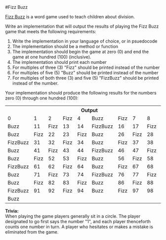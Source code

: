 #Fizz Buzz

[Fizz Buzz](https://en.wikipedia.org/wiki/Fizz_buzz) is a word game used to teach children about division.

Write an implementation that will output the results of playing the Fizz Buzz game that meets the following requirements:

1. Write the implementation in your language of choice, or in psuedocode
2. The implementation should be a method or function
3. The implementation should begin the game at zero (0) and end the game at one hundred (100) (inclusive).
4. The implementation should print each number
  1. For multiples of three (3) "Fizz" should be printed instead of the number
  2. For multiples of five (5) "Buzz" should be printed instead of the number
  3. For multiples of both three (3) and five (5) "FizzBuzz" should be printed instead of the number.

Your implementation should produce the following results for the numbers zero (0) through one hundred (100):

<table>
	<tr>
		<th colspan="10">Output</th>
	</tr>
	<tr>
		<td>0</td>
		<td>1</td>
		<td>2</td>
		<td>Fizz</td>
		<td>4</td>
		<td>Buzz</td>
		<td>Fizz</td>
		<td>7</td>
		<td>8</td>
		<td>Fizz</td>
	</tr>
	<tr>
		<td>Buzz</td>
		<td>11</td>
		<td>Fizz</td>
		<td>13</td>
		<td>14</td>
		<td>FizzBuzz</td>
		<td>16</td>
		<td>17</td>
		<td>Fizz</td>
		<td>19</td>
	</tr>
	<tr>
		<td>Buzz</td>
		<td>Fizz</td>
		<td>22</td>
		<td>23</td>
		<td>Fizz</td>
		<td>Buzz</td>
		<td>26</td>
		<td>Fizz</td>
		<td>28</td>
		<td>29</td>
	</tr>
	<tr>
		<td>FizzBuzz</td>
		<td>31</td>
		<td>32</td>
		<td>Fizz</td>
		<td>34</td>
		<td>Buzz</td>
		<td>Fizz</td>
		<td>37</td>
		<td>38</td>
		<td>Fizz</td>
	</tr>
	<tr>
		<td>Buzz</td>
		<td>41</td>
		<td>Fizz</td>
		<td>43</td>
		<td>44</td>
		<td>FizzBuzz</td>
		<td>46</td>
		<td>47</td>
		<td>Fizz</td>
		<td>49</td>
	</tr>
	<tr>
		<td>Buzz</td>
		<td>Fizz</td>
		<td>52</td>
		<td>53</td>
		<td>Fizz</td>
		<td>Buzz</td>
		<td>56</td>
		<td>Fizz</td>
		<td>58</td>
		<td>59</td>
	</tr>
	<tr>
		<td>FizzBuzz</td>
		<td>61</td>
		<td>62</td>
		<td>Fizz</td>
		<td>64</td>
		<td>Buzz</td>
		<td>Fizz</td>
		<td>67</td>
		<td>68</td>
		<td>Fizz</td>
	</tr>
	<tr>
		<td>Buzz</td>
		<td>71</td>
		<td>Fizz</td>
		<td>73</td>
		<td>74</td>
		<td>FizzBuzz</td>
		<td>76</td>
		<td>77</td>
		<td>Fizz</td>
		<td>79</td>
	</tr>
	<tr>
		<td>Buzz</td>
		<td>Fizz</td>
		<td>82</td>
		<td>83</td>
		<td>Fizz</td>
		<td>Buzz</td>
		<td>86</td>
		<td>Fizz</td>
		<td>88</td>
		<td>89</td>
	</tr>
	<tr>
		<td>FizzBuzz</td>
		<td>91</td>
		<td>92</td>
		<td>Fizz</td>
		<td>94</td>
		<td>Buzz</td>
		<td>Fizz</td>
		<td>97</td>
		<td>98</td>
		<td>Fizz</td>
	</tr>
	<tr>
		<td>Buzz</td>
	</tr>
</table>

**Trivia:**  
When playing the game players generally sit in a circle. The player designated to go first says the number "1", and each player thenceforth counts one number in turn. A player who hesitates or makes a mistake is eliminated from the game.

